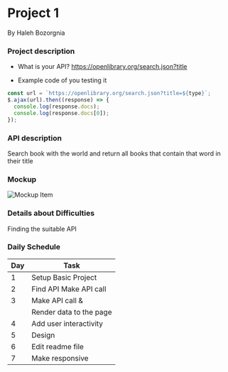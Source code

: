# Project 1

By Haleh Bozorgnia

### Project description

- What is your API?
  https://openlibrary.org/search.json?title

- Example code of you testing it

```js
const url = `https://openlibrary.org/search.json?title=${type}`;
$.ajax(url).then((response) => {
  console.log(response.docs);
  console.log(response.docs[0]);
});
```

### API description

Search book with the world and return all books that contain that word in their title

### Mockup

![Mockup Item](https://i.imgur.com/X1w9MvR.png)

### Details about Difficulties

Finding the suitable API

### Daily Schedule

| Day | Task                    |
| --- | ----------------------- |
| 1   | Setup Basic Project     |
| 2   | Find API Make API call  |
| 3   | Make API call &         |
|     | Render data to the page |
| 4   | Add user interactivity  |
| 5   | Design                  |
| 6   | Edit readme file        |
| 7   | Make responsive         |
